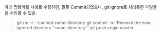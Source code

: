 아래 명령어를 차례로 수행하면, 잘못 Commit되었으나, git ignore로 처리못한 파일들을 처리할 수 있음.

> git rm -r --cached some-directory
> git commit -m 'Remove the now ignored directory "some-directory"'
> git push origin master
